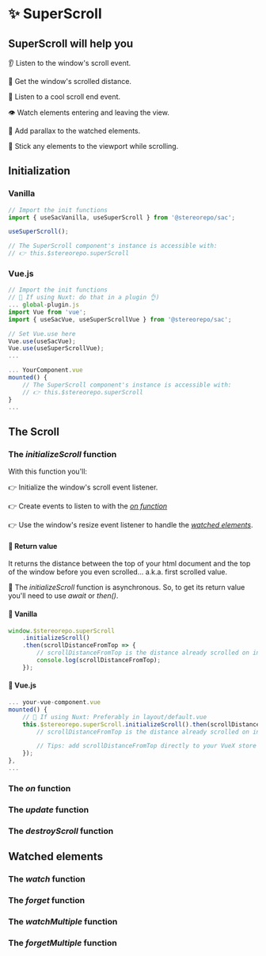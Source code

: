 # ✨ SuperScroll

## SuperScroll will help you

👂 Listen to the window's scroll event.

📏 Get the window's scrolled distance.

🛑 Listen to a cool scroll end event.

👁️ Watch elements entering and leaving the view.

🔮 Add parallax to the watched elements.

🍯 Stick any elements to the viewport while scrolling.

## Initialization

### Vanilla

```js
// Import the init functions
import { useSacVanilla, useSuperScroll } from '@stereorepo/sac';

useSuperScroll();

// The SuperScroll component's instance is accessible with:
// 👉 this.$stereorepo.superScroll
```

### Vue.js

```js
// Import the init functions
// 🚀 If using Nuxt: do that in a plugin 👌)
... global-plugin.js
import Vue from 'vue';
import { useSacVue, useSuperScrollVue } from '@stereorepo/sac';

// Set Vue.use here
Vue.use(useSacVue);
Vue.use(useSuperScrollVue);
...

... YourComponent.vue
mounted() {
    // The SuperScroll component's instance is accessible with:
    // 👉 this.$stereorepo.superScroll
}
...
```

## The Scroll

### The _initializeScroll_ function

With this function you'll:

👉 Initialize the window's scroll event listener.

👉 Create events to listen to with the [_on function_](#the-on-function)

👉 Use the window's resize event listener to handle the [_watched elements_](#watched-elements).

#### 🎁 Return value

It returns the distance between the top of your html document and the top of the window before you even scrolled... a.k.a. first scrolled value.

🚨 The _initializeScroll_ function is asynchronous. So, to get its return value you'll need to use _await_ or _then()_.

#### 🥚 Vanilla

```js
window.$stereorepo.superScroll
    .initializeScroll()
    .then(scrollDistanceFromTop => {
        // scrollDistanceFromTop is the distance already scrolled on initialization
        console.log(scrollDistanceFromTop);
    });
```

#### 🍳 Vue.js

```js
... your-vue-component.vue
mounted() {
    // 🚀 If using Nuxt: Preferably in layout/default.vue
    this.$stereorepo.superScroll.initializeScroll().then(scrollDistanceFromTop => {
        // scrollDistanceFromTop is the distance already scrolled on initialization

        // Tips: add scrollDistanceFromTop directly to your VueX store 👌
    });
},
...
```

### The _on_ function

### The _update_ function

### The _destroyScroll_ function

## Watched elements

### The _watch_ function

### The _forget_ function

### The _watchMultiple_ function

### The _forgetMultiple_ function
